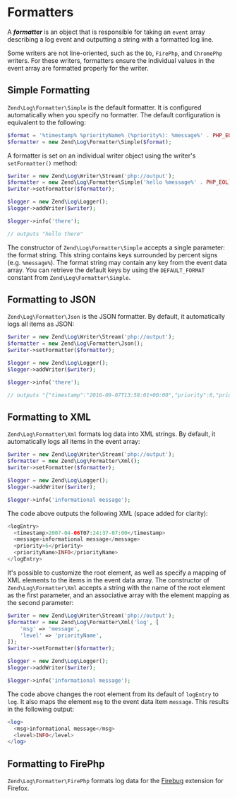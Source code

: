 # Formatters

A **_formatter_** is an object that is responsible for taking an `event` array
describing a log event and outputting a string with a formatted log line.

Some writers are not line-oriented, such as the `Db`, `FirePhp`, and
`ChromePhp` writers. For these writers, formatters ensure the individual values
in the event array are formatted properly for the writer.

## Simple Formatting

`Zend\Log\Formatter\Simple` is the default formatter. It is configured automatically when you
specify no formatter. The default configuration is equivalent to the following:

```php
$format = '%timestamp% %priorityName% (%priority%): %message%' . PHP_EOL;
$formatter = new Zend\Log\Formatter\Simple($format);
```

A formatter is set on an individual writer object using the writer's `setFormatter()` method:

```php
$writer = new Zend\Log\Writer\Stream('php://output');
$formatter = new Zend\Log\Formatter\Simple('hello %message%' . PHP_EOL);
$writer->setFormatter($formatter);

$logger = new Zend\Log\Logger();
$logger->addWriter($writer);

$logger->info('there');

// outputs "hello there"
```

The constructor of `Zend\Log\Formatter\Simple` accepts a single parameter: the
format string. This string contains keys surrounded by percent signs (e.g.
`%message%`). The format string may contain any key from the event data array.
You can retrieve the default keys by using the `DEFAULT_FORMAT` constant from
`Zend\Log\Formatter\Simple`.

## Formatting to JSON

`Zend\Log\Formatter\Json` is the JSON formatter.  By default, it
automatically logs all items as JSON:

```php
$writer = new Zend\Log\Writer\Stream('php://output');
$formatter = new Zend\Log\Formatter\Json();
$writer->setFormatter($formatter);

$logger = new Zend\Log\Logger();
$logger->addWriter($writer);

$logger->info('there');

// outputs "{"timestamp":"2016-09-07T13:58:01+00:00","priority":6,"priorityName":"INFO","message":"there","extra":[]}"
```

## Formatting to XML

`Zend\Log\Formatter\Xml` formats log data into XML strings. By default, it
automatically logs all items in the event array:

```php
$writer = new Zend\Log\Writer\Stream('php://output');
$formatter = new Zend\Log\Formatter\Xml();
$writer->setFormatter($formatter);

$logger = new Zend\Log\Logger();
$logger->addWriter($writer);

$logger->info('informational message');
```

The code above outputs the following XML (space added for clarity):

```php
<logEntry>
  <timestamp>2007-04-06T07:24:37-07:00</timestamp>
  <message>informational message</message>
  <priority>6</priority>
  <priorityName>INFO</priorityName>
</logEntry>
```

It's possible to customize the root element, as well as specify a mapping of
XML elements to the items in the event data array. The constructor of
`Zend\Log\Formatter\Xml` accepts a string with the name of the root element as
the first parameter, and an associative array with the element mapping as the
second parameter:

```php
$writer = new Zend\Log\Writer\Stream('php://output');
$formatter = new Zend\Log\Formatter\Xml('log', [
    'msg' => 'message',
    'level' => 'priorityName',
]);
$writer->setFormatter($formatter);

$logger = new Zend\Log\Logger();
$logger->addWriter($writer);

$logger->info('informational message');
```

The code above changes the root element from its default of `logEntry` to
`log`. It also maps the element `msg` to the event data item `message`. This
results in the following output:

```php
<log>
  <msg>informational message</msg>
  <level>INFO</level>
</log>
```

## Formatting to FirePhp

`Zend\Log\Formatter\FirePhp` formats log data for the [Firebug](http://getfirebug.com/) extension
for Firefox.
